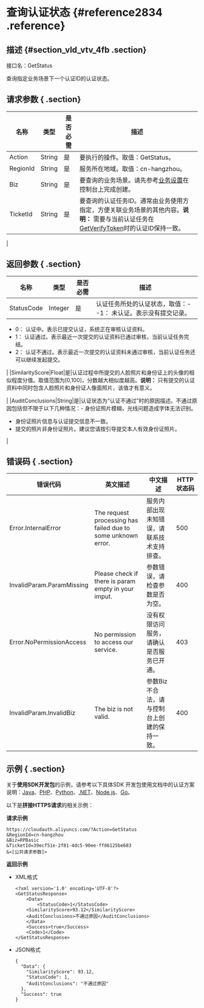 # 查询认证状态 {#reference2834 .reference}

## 描述 {#section_vld_vtv_4fb .section}

接口名：GetStatus

查询指定业务场景下一个认证ID的认证状态。

## 请求参数 { .section}

|名称|类型|是否必需|描述|
|--|--|----|--|
|Action|String|是|要执行的操作。取值：GetStatus。|
|RegionId|String|是|服务所在地域。取值：cn-hangzhou。|
|Biz|String|是|要查询的业务场景。请先参考[业务设置](https://help.aliyun.com/document_detail/59975.html)在控制台上完成创建。|
|TicketId|String|是|要查询的认证任务ID。通常由业务使用方指定，方便关联业务场景的其他内容。**说明：** 需要与当前认证任务在[GetVerifyToken](https://help.aliyun.com/document_detail/57050.html)时的认证ID保持一致。

|

## 返回参数 { .section}

|名称|类型|是否必需|描述|
|--|--|----|--|
|StatusCode|Integer|是|认证任务所处的认证状态，取值：-   -1： 未认证。表示没有提交记录。
-   0： 认证中。表示已提交认证，系统正在审核认证资料。
-   1： 认证通过。表示最近一次提交的认证资料已通过审核，当前认证任务完结。
-   2： 认证不通过。表示最近一次提交的认证资料未通过审核，当前认证任务还可以继续发起提交。

|
|SimilarityScore|Float|是|认证过程中所提交的人脸照片和身份证上的头像的相似程度分值。取值范围为\[0,100\]，分数越大相似度越高。**说明：** 只有提交的认证资料中同时包含人脸照片和身份证人像面照片，该值才有意义。

|
|AuditConclusions|String|是|认证状态为“认证不通过”时的原因描述。不通过原因包括但不限于以下几种情况：-   身份证照片模糊，光线问题造成字体无法识别。
-   身份证照片信息与认证提交信息不一致。
-   提交的照片非身份证照片。建议您请按引导提交本人有效身份证照片。

|

## 错误码 { .section}

|错误代码|英文描述|中文描述|HTTP 状态码|
|----|----|----|--------|
|Error.InternalError|The request processing has failed due to some unknown error.|服务内部出现未知错误，请联系技术支持排查。|500|
|InvalidParam.ParamMissing|Please check if there is param empty in your imput.|参数错误，请检查参数是否为空。|400|
|Error.NoPermissionAccess|No permission to access our service.|没有权限访问服务，请确认是否服务已开通。|403|
|InvalidParam.InvalidBiz|The biz is not valid.|参数Biz不合法，请与控制台上创建的保持一致。|400|

## 示例 { .section}

关于**使用SDK开发包**的示例，请参考以下具体SDK 开发包使用文档中的认证方案说明：[Java](https://help.aliyun.com/document_detail/64074.html)、[PHP](https://help.aliyun.com/document_detail/64081.html)、[Python](https://help.aliyun.com/document_detail/64085.html)、[.NET](https://help.aliyun.com/document_detail/64086.html)、[Node.js](https://help.aliyun.com/document_detail/64088.html)、[Go](https://help.aliyun.com/document_detail/64087.html)。

以下是**拼接HTTPS请求**的相关示例：

**请求示例**

```
https://cloudauth.aliyuncs.com/?Action=GetStatus
&RegionId=cn-hangzhou
&Biz=RPBasic
&TicketId=39ecf51e-2f81-4dc5-90ee-ff86125be683
&<[公共请求参数]>

```

**返回示例**

-   XML格式

    ```language-xml
    <?xml version='1.0' encoding='UTF-8'?>
    <GetStatusResponse>
        <Data>
            <StatusCode>1</StatusCode>
    	<SimilarityScore>93.12</SimilarityScore>
    	<AuditConclusions>不通过原因</AuditConclusions>
        </Data>
        <Success>true</Success>
        <Code>1</Code>
    </GetStatusResponse>
    
    ```

-   JSON格式

    ```language-json
    {
      "Data": {
        "SimilarityScore": 93.12,
    	"StatusCode": 1,
    	"AuditConclusions": "不通过原因"
      },
      "Success": true
    }
    
    ```


